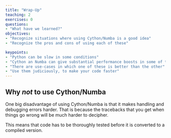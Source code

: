 ```yaml
---
title: "Wrap-Up"
teaching: 2
exercises: 0
questions:
- "What have we learned?"
objectives:
- "Recognize situations where using Cython/Numba is a good idea"
- "Recognize the pros and cons of using each of these"

keypoints:
- "Python can be slow in some conditions"
- "Cython an Numba can give substantial performance boosts in some of these"
- "There are use-cases in which one of these is better than the other"
- "Use them judiciously, to make your code faster"
---
```


## Why *not* to use Cython/Numba

One big disadvantage of using Cython/Numba is that it makes handling and
debugging errors harder. That is because the tracebacks that you get when
things go wrong will be much harder to decipher.

This means that code has to be thoroughly tested before it is converted to a
compiled version.
